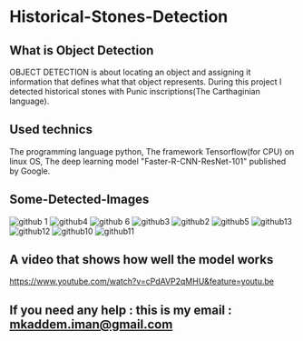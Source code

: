 # Historical-Stones-Detection
## What is Object Detection
OBJECT DETECTION is about locating an object and assigning it information that defines what that object represents.
During this project I detected historical stones with Punic inscriptions(The Carthaginian language).
## Used technics
The programming language python, The framework Tensorflow(for CPU) on linux OS, The deep learning model "Faster-R-CNN-ResNet-101" published by Google.  
## Some-Detected-Images 
![github 1](https://user-images.githubusercontent.com/41388712/47964511-87c00200-e03b-11e8-8753-f0e391ac2cf8.png)
![github4](https://user-images.githubusercontent.com/41388712/47964520-9c9c9580-e03b-11e8-97e1-a32df633846a.png)
![github 6](https://user-images.githubusercontent.com/41388712/47964525-acb47500-e03b-11e8-9bbc-4494d7d918c9.png)
![github3](https://user-images.githubusercontent.com/41388712/47964528-bd64eb00-e03b-11e8-950f-a58b974c5320.png)
![github2](https://user-images.githubusercontent.com/41388712/47964537-d2da1500-e03b-11e8-8d75-62bb04f3ad33.png)
![github5](https://user-images.githubusercontent.com/41388712/47964544-f43b0100-e03b-11e8-896a-1af0753e70cf.png)
![github13](https://user-images.githubusercontent.com/41388712/47965328-fb670c80-e045-11e8-8f7b-e42c985eb08f.png)
![github12](https://user-images.githubusercontent.com/41388712/47965337-15a0ea80-e046-11e8-980c-e7c864c9841b.png)
![github10](https://user-images.githubusercontent.com/41388712/47965343-310bf580-e046-11e8-98e3-53dbd96c954a.png)
![github11](https://user-images.githubusercontent.com/41388712/47965349-4da82d80-e046-11e8-9a1f-97456785f062.png)
## A video that shows how well the model works
https://www.youtube.com/watch?v=cPdAVP2qMHU&feature=youtu.be 
## If you need any help : this is my email : mkaddem.iman@gmail.com
